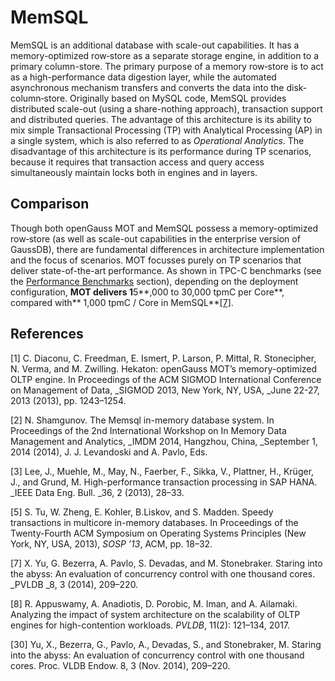 # MemSQL<a name="EN-US_TOPIC_0257867345"></a>

MemSQL is an additional database with scale-out capabilities. It has a memory-optimized row‑store as a separate storage engine, in addition to a primary column-store. The primary purpose of a memory row‑store is to act as a high-performance data digestion layer, while the automated asynchronous mechanism transfers and converts the data into the disk-column‑store. Originally based on MySQL code, MemSQL provides distributed scale-out \(using a share-nothing approach\), transaction support and distributed queries. The advantage of this architecture is its ability to mix simple Transactional Processing \(TP\) with Analytical Processing \(AP\) in a single system, which is also referred to as  _Operational Analytics_. The disadvantage of this architecture is its performance during TP scenarios, because it requires that transaction access and query access simultaneously maintain locks both in engines and in layers.

## Comparison<a name="en-us_topic_0257713261_section994922522619"></a>

Though both openGauss MOT and MemSQL possess a memory-optimized row‑store \(as well as scale-out capabilities in the enterprise version of GaussDB\), there are fundamental differences in architecture implementation and the focus of scenarios. MOT focusses purely on TP scenarios that deliver state-of-the-art performance. As shown in TPC-C benchmarks \(see the  [Performance Benchmarks](performance-benchmarks.md#EN-US_TOPIC_0257867320)  section\), depending on the deployment configuration,  **MOT delivers 1**5**,000 to 30,000 tpmC per Core**, compared with** 1,000 tpmC / Core in MemSQL**[\[7\]](en-us_topic_0257713261.md#_ftn7).

## **References**<a name="en-us_topic_0257713261_section199113585283"></a>

\[1\] C. Diaconu, C. Freedman, E. Ismert, P. Larson, P. Mittal, R. Stonecipher, N. Verma, and M. Zwilling. Hekaton: openGauss MOT’s memory-optimized OLTP engine. In Proceedings of the ACM SIGMOD International Conference on Management of Data,  _SIGMOD 2013, New York, NY, USA, _June 22-27, 2013 \(2013\), pp. 1243–1254.

\[2\] N. Shamgunov. The Memsql in-memory database system. In Proceedings of the 2nd International Workshop on In Memory Data Management and Analytics,  _IMDM 2014, Hangzhou, China, _September 1, 2014 \(2014\), J. J. Levandoski and A. Pavlo, Eds.

\[3\] Lee, J., Muehle, M., May, N., Faerber, F., Sikka, V., Plattner, H., Krüger, J., and Grund, M. High-performance transaction processing in SAP HANA.  _IEEE Data Eng. Bull. _36, 2 \(2013\), 28–33.

\[5\] S. Tu, W. Zheng, E. Kohler, B.Liskov, and S. Madden. Speedy transactions in multicore in-memory databases. In Proceedings of the Twenty-Fourth ACM Symposium on Operating Systems Principles \(New York, NY, USA, 2013\),  _SOSP ’13_, ACM, pp. 18–32.

\[7\] X. Yu, G. Bezerra, A. Pavlo, S. Devadas, and M. Stonebraker. Staring into the abyss: An evaluation of concurrency control with one thousand cores.  _PVLDB _8, 3 \(2014\), 209–220.

\[8\] R. Appuswamy, A. Anadiotis, D. Porobic, M. Iman, and A. Ailamaki. Analyzing the impact of system architecture on the scalability of OLTP engines for high-contention workloads.  _PVLDB_, 11\(2\): 121–134, 2017.

\[30\] Yu, X., Bezerra, G., Pavlo, A., Devadas, S., and Stonebraker, M. Staring into the abyss: An evaluation of concurrency control with one thousand cores. Proc. VLDB Endow. 8, 3 \(Nov. 2014\), 209–220.

